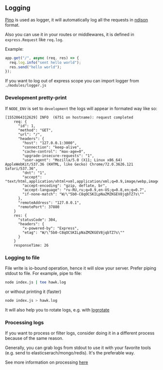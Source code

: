 ## Logging

[Pino](https://github.com/pinojs/pino) is used as logger, it will automatically log all the requests in [ndjson](https://ndjson.org/) format.

Also you can use it in your routes or middlewares, it is defined in `express.Request` like `req.log`.

Example:

```js
app.get("/", async (req, res) => {
  req.log.info("sent hello world");
  res.send("hello world");
});
```

If you want to log out of express scope you can import logger from `./modules/logger.js`

### Development pretty-print

If `NODE_ENV` is set to `development` the logs will appear in formated way like so:

```
[1552064312629] INFO  (6751 on hostname): request completed
    req: {
      "id": 1,
      "method": "GET",
      "url": "/",
      "headers": {
        "host": "127.0.0.1:3000",
        "connection": "keep-alive",
        "cache-control": "max-age=0",
        "upgrade-insecure-requests": "1",
        "user-agent": "Mozilla/5.0 (X11; Linux x86_64) AppleWebKit/537.36 (KHTML, like Gecko) Chrome/72.0.3626.121 Safari/537.36",
        "dnt": "1",
        "accept": "text/html,application/xhtml+xml,application/xml;q=0.9,image/webp,image/apng,*/*;q=0.8",
        "accept-encoding": "gzip, deflate, br",
        "accept-language": "ru-RU,ru;q=0.9,en-US;q=0.8,en;q=0.7",
        "if-none-match": "W/\"5b0-C8qOCSKILpNaZMZKGEV8jqbTZ7s\""
      },
      "remoteAddress": "127.0.0.1",
      "remotePort": 37880
    }
    res: {
      "statusCode": 304,
      "headers": {
        "x-powered-by": "Express",
        "etag": "W/\"5b0-C8qOCSKILpNaZMZKGEV8jqbTZ7s\""
      }
    }
    responseTime: 26
```

### Logging to file

File write is io-bound operation, hence it will slow your server. Prefer piping stdout to file. For example, pipe to file:

```bash
node index.js | tee hawk.log
```

or without printing it (faster)

```bash
node index.js > hawk.log
```

It will also help you to rotate logs, e.g. with [logrotate](http://getpino.io/#/docs/help?id=rotate)

### Processing logs

If you want to process or filter logs, consider doing it in a different process because of the same reason.

Generally, you can grab logs from stdout to use it with your favorite tools (e.g. send to elasticserach/mongo/redis). It's the preferable way.

See more information on processing [here](http://getpino.io/#/docs/ecosystem)
